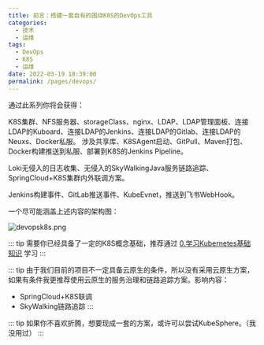```yaml
---
title: 前言：搭建一套自有的围绕K8S的DevOps工具
categories: 
  - 技术
  - 运维
tags: 
  - DevOps
  - K8S
  - 运维
date: 2022-03-19 18:39:00
permalink: /pages/devops/
---
```

通过此系列你将会获得：

K8S集群、NFS服务器、storageClass、nginx、LDAP、LDAP管理面板、连接LDAP的Kuboard、连接LDAP的Jenkins、连接LDAP的Gitlab、连接LDAP的Neuxs、Docker私服。
涉及共享库、K8SAgent启动、GitPull、Maven打包、Docker构建推送到私服、部署到K8S的Jenkins Pipeline。

Loki无侵入的日志收集、无侵入的SkyWalkingJava服务链路追踪、SpringCloud+K8S集群内外联调方案。

Jenkins构建事件、GitLab推送事件、KubeEvnet，推送到飞书WebHook。

一个尽可能涵盖上述内容的架构图：

![devopsk8s.png](/images/devops/devopsk8s.png)
<!-- more -->
::: tip
需要你已经具备了一定的K8S概念基础，推荐通过 [0.学习Kubernetes基础知识](https://www.kuboard.cn/learning/k8s-basics/kubernetes-basics.html) 学习
:::

::: tip
由于我们目前的项目不一定具备云原生的条件，所以没有采用云原生方案，如果有条件我更推荐使用云原生的服务治理和链路追踪方案。影响内容：
- SpringCloud+K8S联调
- SkyWalking链路追踪
:::

::: tip
如果你不喜欢折腾，想要现成一套的方案，或许可以尝试KubeSphere。（我没用过）
:::
